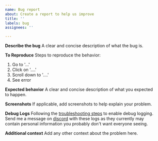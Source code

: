 ```yaml
---
name: Bug report
about: Create a report to help us improve
title: ''
labels: bug
assignees: ''

---
```


**Describe the bug**
A clear and concise description of what the bug is.

**To Reproduce**
Steps to reproduce the behavior:
1. Go to '...'
2. Click on '....'
3. Scroll down to '....'
4. See error

**Expected behavior**
A clear and concise description of what you expected to happen.

**Screenshots**
If applicable, add screenshots to help explain your problem.

**Debug Logs**
Following the [troubleshooting steps](https://github.com/meeces2911/edmc-mom-colonisation-plugin?tab=readme-ov-file#troubleshooting) to enable debug logging.
Send me a message on [discord](https://discord.com/users/meeces2911) with these logs as they currently may contain personal information you probably don't want everyone seeing.

**Additional context**
Add any other context about the problem here.
